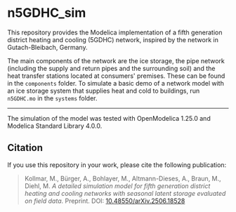 # n5GDHC_sim

This repository provides the Modelica implementation of a fifth generation district heating and cooling (5GDHC) network, inspired by the network in Gutach-Bleibach, Germany.

The main components of the network are the ice storage, the pipe network (including the supply and return pipes and the surrounding soil) and the heat transfer stations located at consumers' premises. These can be found in the `components` folder.
To simulate a basic demo of a network model with an ice storage system that supplies heat and cold to buildings, run `n5GDHC.mo` in the `systems` folder.

-------------
The simulation of the model was tested with OpenModelica 1.25.0 and Modelica Standard Library 4.0.0.

## Citation

If you use this repository in your work, please cite the following publication:

> Kollmar, M., Bürger, A., Bohlayer, M., Altmann-Dieses, A., Braun, M., Diehl, M. *A detailed simulation model for fifth generation district heating and cooling networks with seasonal latent storage evaluated on field data*. Preprint. DOI: [10.48550/arXiv.2506.18528](https://doi.org/10.48550/arXiv.2506.18528)
